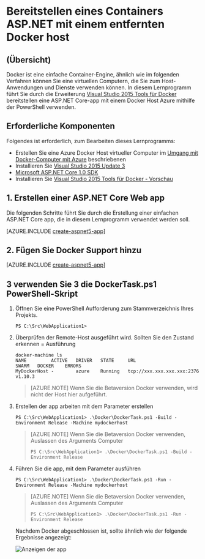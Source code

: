 <properties
   pageTitle="Bereitstellen einen ASP.NET Core Linux Docker Container mit einem entfernten Docker Host | Microsoft Azure"
   description="Erfahren Sie, wie Sie mit Visual Studio-Tools für Docker bereitstellen eine ASP.NET Core Web app zu einem Docker Container Ausführen einer Azure Docker Host Linux virtuellen Computers."   
   services="azure-container-service"
   documentationCenter=".net"
   authors="mlearned"
   manager="douge"
   editor=""/>

<tags
   ms.service="azure-container-service"
   ms.devlang="dotnet"
   ms.topic="article"
   ms.tgt_pltfrm="NA"
   ms.workload="NA"
   ms.date="06/08/2016"
   ms.author="mlearned"/>

# <a name="deploy-an-aspnet-container-to-a-remote-docker-host"></a>Bereitstellen eines Containers ASP.NET mit einem entfernten Docker host

## <a name="overview"></a>(Übersicht)
Docker ist eine einfache Container-Engine, ähnlich wie im folgenden Verfahren können Sie eine virtuellen Computern, die Sie zum Host-Anwendungen und Dienste verwenden können.
In diesem Lernprogramm führt Sie durch die Erweiterung [Visual Studio 2015 Tools für Docker](http://aka.ms/DockerToolsForVS) bereitstellen eine ASP.NET Core-app mit einem Docker Host Azure mithilfe der PowerShell verwenden.

## <a name="prerequisites"></a>Erforderliche Komponenten
Folgendes ist erforderlich, zum Bearbeiten dieses Lernprogramms:

- Erstellen Sie eine Azure Docker Host virtueller Computer im [Umgang mit Docker-Computer mit Azure](./virtual-machines/virtual-machines-linux-docker-machine.md) beschriebenen
- Installieren Sie [Visual Studio 2015 Update 3](https://go.microsoft.com/fwlink/?LinkId=691129)
- [Microsoft ASP.NET Core 1.0 SDK](https://go.microsoft.com/fwlink/?LinkID=809122)
- Installieren Sie [Visual Studio 2015 Tools für Docker - Vorschau](http://aka.ms/DockerToolsForVS)

## <a name="1-create-an-aspnet-core-web-app"></a>1. Erstellen einer ASP.NET Core Web app
Die folgenden Schritte führt Sie durch die Erstellung einer einfachen ASP.NET Core app, die in diesem Lernprogramm verwendet werden soll.

[AZURE.INCLUDE [create-aspnet5-app](../includes/create-aspnet5-app.md)]

## <a name="2-add-docker-support"></a>2. Fügen Sie Docker Support hinzu

[AZURE.INCLUDE [create-aspnet5-app](../includes/vs-azure-tools-docker-add-docker-support.md)]

## <a name="3-use-the-dockertaskps1-powershell-script"></a>3 verwenden Sie 3 die DockerTask.ps1 PowerShell-Skript 

1.  Öffnen Sie eine PowerShell Aufforderung zum Stammverzeichnis Ihres Projekts. 

    ```
    PS C:\Src\WebApplication1>
    ```

1.  Überprüfen der Remote-Host ausgeführt wird. Sollten Sie den Zustand erkennen = Ausführung 

    ```
    docker-machine ls
    NAME         ACTIVE   DRIVER   STATE     URL                        SWARM   DOCKER    ERRORS
    MyDockerHost -        azure    Running   tcp://xxx.xxx.xxx.xxx:2376         v1.10.3
    ```

    > [AZURE.NOTE] Wenn Sie die Betaversion Docker verwenden, wird nicht der Host hier aufgeführt.

1.  Erstellen der app arbeiten mit dem Parameter erstellen

    ```
    PS C:\Src\WebApplication1> .\Docker\DockerTask.ps1 -Build -Environment Release -Machine mydockerhost
    ```  

    > [AZURE.NOTE] Wenn Sie die Betaversion Docker verwenden, Auslassen des Arguments Computer
    > 
    > ```
    > PS C:\Src\WebApplication1> .\Docker\DockerTask.ps1 -Build -Environment Release 
    > ```  


1.  Führen Sie die app, mit dem Parameter ausführen

    ```
    PS C:\Src\WebApplication1> .\Docker\DockerTask.ps1 -Run -Environment Release -Machine mydockerhost
    ```

    > [AZURE.NOTE] Wenn Sie die Betaversion Docker verwenden, Auslassen des Arguments Computer
    > 
    > ```
    > PS C:\Src\WebApplication1> .\Docker\DockerTask.ps1 -Run -Environment Release 
    > ```

    Nachdem Docker abgeschlossen ist, sollte ähnlich wie der folgende Ergebnisse angezeigt:

    ![Anzeigen der app][3]

[0]:./media/vs-azure-tools-docker-hosting-web-apps-in-docker/docker-props-in-solution-explorer.png
[1]:./media/vs-azure-tools-docker-hosting-web-apps-in-docker/change-docker-machine-name.png
[2]:./media/vs-azure-tools-docker-hosting-web-apps-in-docker/launch-application.png
[3]:./media/vs-azure-tools-docker-hosting-web-apps-in-docker/view-application.png
